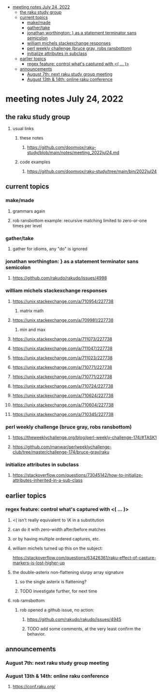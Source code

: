 - [meeting notes July 24, 2022](#org71cedf8)
  - [the raku study group](#orgecd50b6)
  - [current topics](#org1420102)
    - [make/made](#org407d642)
    - [gather/take](#org0de7b9e)
    - [jonathan worthington: } as a statement terminator sans semicolon](#orga5d9349)
    - [william michels stackexchange responses](#org5de9636)
    - [perl weekly challenge (bruce gray, robs ransbottom)](#orgb0f4f56)
    - [initialize attributes in subclass](#org069799b)
  - [earlier topics](#orgc6f8085)
    - [regex feature: control what's captured with <( &#x2026; )>](#org7d14bf9)
  - [announcements](#org5030abd)
    - [August 7th: next raku study group meeting](#orgfaa8115)
    - [August 13th & 14th: online raku conference](#org01281e4)


<a id="org71cedf8"></a>

# meeting notes July 24, 2022


<a id="orgecd50b6"></a>

## the raku study group

1.  usual links

    1.  these notes
    
        1.  <https://github.com/doomvox/raku-study/blob/main/notes/meeting_2022jul24.md>
    
    2.  code examples
    
        1.  <https://github.com/doomvox/raku-study/tree/main/bin/2022jul24>


<a id="org1420102"></a>

## current topics


<a id="org407d642"></a>

### make/made

1.  grammars again

2.  rob ransbottom example: recursive matching limited to zero-or-one times per level


<a id="org0de7b9e"></a>

### gather/take

1.  gather for idioms, any "do" is ignored


<a id="orga5d9349"></a>

### jonathan worthington: } as a statement terminator sans semicolon

1.  <https://github.com/rakudo/rakudo/issues/4998>


<a id="org5de9636"></a>

### william michels stackexchange responses

1.  <https://unix.stackexchange.com/a/710954/227738>

    1.  matrix math

2.  <https://unix.stackexchange.com/a/709981/227738>

    1.  min and max

3.  <https://unix.stackexchange.com/a/711073/227738>

4.  <https://unix.stackexchange.com/a/711047/227738>

5.  <https://unix.stackexchange.com/a/711023/227738>

6.  <https://unix.stackexchange.com/a/710771/227738>

7.  <https://unix.stackexchange.com/a/710771/227738>

8.  <https://unix.stackexchange.com/a/710724/227738>

9.  <https://unix.stackexchange.com/a/710624/227738>

10. <https://unix.stackexchange.com/a/710604/227738>

11. <https://unix.stackexchange.com/a/710345/227738>


<a id="orgb0f4f56"></a>

### perl weekly challenge (bruce gray, robs ransbottom)

1.  <https://theweeklychallenge.org/blog/perl-weekly-challenge-174/#TASK1>

2.  <https://github.com/manwar/perlweeklychallenge-club/tree/master/challenge-174/bruce-gray/raku>


<a id="org069799b"></a>

### initialize attributes in subclass

1.  <https://stackoverflow.com/questions/73045142/how-to-initialize-attributes-inherited-in-a-sub-class>


<a id="orgc6f8085"></a>

## earlier topics


<a id="org7d14bf9"></a>

### regex feature: control what's captured with <( &#x2026; )>

1.  <( isn't really equivalent to \K in a substitution

2.  can do it with zero-width after/before matches

3.  or by having multiple ordered captures, etc.

4.  william michels turned up this on the subject:

    <https://stackoverflow.com/questions/63426361/raku-effect-of-capture-markers-is-lost-higher-up>

1.  the double-asterix non-flattening slurpy array signature

    1.  so the single asterix is flattening?
    
    2.  TODO investigate further, for next time

2.  rob ramsbottom

    1.  rob opened a github issue, no action:
    
        1.  <https://github.com/rakudo/rakudo/issues/4945>
        
        2.  TODO add some comments, at the very least confirm the behavior.


<a id="org5030abd"></a>

## announcements


<a id="orgfaa8115"></a>

### August 7th: next raku study group meeting


<a id="org01281e4"></a>

### August 13th & 14th: online raku conference

1.  <https://conf.raku.org/>
